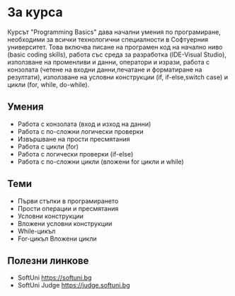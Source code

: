 # За курса
Курсът "Programming Basics" дава начални умения по програмиране, необходими за всички технологични специалности в Софтуерния университет. Това включва писане на програмен код на начално ниво (basic coding skills), работа със среда за разработка (IDE-Visual Studio), използване на променливи и данни, оператори и изрази, работа с конзолата (четене на входни данни,печатане и форматиране на резултати), използване на условни конструкции (if, if-else,switch case) и цикли (for, while, do-while).
## Умения
- Работа с конзолата (вход и изход на данни)
- Работа с по-сложни логически проверки
- Извършване на прости пресмятания
- Работа с цикли (for)
- Работа с логически проверки (if-else)
- Работа с по-сложни цикли (вложени for цикли и while)
## Теми
- Първи стъпки в програмирането
- Прости операции и пресмятания
- Условни конструкции
- Вложени условни конструкции
- While-цикъл
- For-цикъл
Вложени цикли
## Полезни линкове
- SoftUni https://softuni.bg
- SoftUni Judge https://judge.softuni.bg
